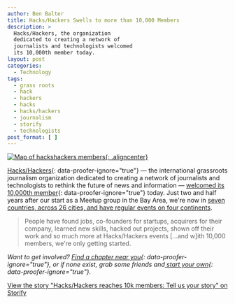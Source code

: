 ```yaml
---
author: Ben Balter
title: Hacks/Hackers Swells to more than 10,000 Members
description: >
  Hacks/Hackers, the organization
  dedicated to creating a network of
  journalists and technologists welcomed
  its 10,000th member today.
layout: post
categories:
  - Technology
tags:
  - grass roots
  - hack
  - hackers
  - hacks
  - hacks/hackers
  - journalism
  - storify
  - technologists
post_format: [ ]
---
```


[![Map of hackshackers members](http://ben.balter.com/wp-content/uploads/2012/04/hacks-hackers-10k.png){: .aligncenter}](http://ben.balter.com/wp-content/uploads/2012/04/hacks-hackers-10k.png)

[Hacks/Hackers](http://hackshackers.com/){: data-proofer-ignore="true"} — the international grassroots journalism organization dedicated to creating a network of journalists and technologists to rethink the future of news and information — [welcomed its 10,000th member](http://hackshackers.com/blog/2012/04/19/hackshackers-passes-10k-members-worldwide/){: data-proofer-ignore="true"} today. Just two and half years after our start as a Meetup group in the Bay Area, we're now in [seven countries, across 26 cities, and have regular events on four continents](http://hackshackers.meetup.com/).

> People have found jobs, co-founders for startups, acquirers for their company, learned new skills, hacked out projects, shown off their work and so much more at Hacks/Hackers events \[...and w\]ith 10,000 members, we're only getting started.

*Want to get involved? [Find a chapter near you](http://hackshackers.com/chapters/){: data-proofer-ignore="true"}, or if none exist, grab some friends and[ start your own](http://hackshackers.com/resources/join/){: data-proofer-ignore="true"}.*

[View the story "Hacks/Hackers reaches 10k members: Tell us your story" on Storify](http://storify.com/burtherman/hacks-hackers-reaches-10k-members-tell-us-your-sto.html)
